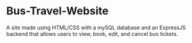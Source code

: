 # Bus-Travel-Website
A site made using HTML/CSS with a mySQL database and an ExpressJS backend that allows users to view, book, edit, and cancel bus tickets.
